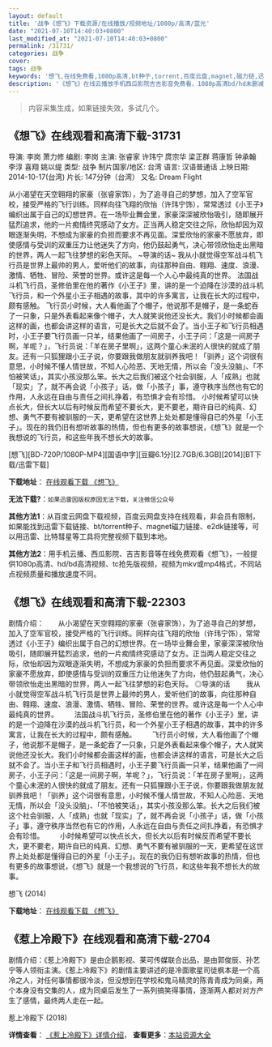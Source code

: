 ```yaml
---
layout: default
title: '战争《想飞》下载资源/在线播放/视频地址/1080p/高清/蓝光'
date: "2021-07-10T14:40:03+0800"
last_modified_at: "2021-07-10T14:40:03+0800"
permalink: /31731/
categories: 战争
cover:
tags: 战争
keywords: '想飞,在线免费看,1080p高清,bt种子,torrent,百度云盘,magnet,磁力链,迅雷下载资源'
description: '《想飞》在线云播放手机西瓜影院吉吉影音免费看，1080p高清bd/hd未删减完整版和tc抢先枪版，mkv/mp4格式，附带bt/torrent种子、magnet/磁力链、百度云盘、网盘资源迅雷下载链接'
---
```


>内容采集生成，如果链接失效，多试几个。


## 《想飞》在线观看和高清下载-31731

导演: 李岗 萧力修 编剧: 李岗 主演: 张睿家 许玮宁 庹宗华 梁正群 蒋康哲 钟承翰 李淳 喜翔 姚以缇 类型: 战争 制片国家/地区: 台湾 语言: 汉语普通话 上映日期: 2014-10-17(台湾) 片长: 147分钟（台湾） 又名: Dream Flight

从小渴望在天空翱翔的家豪（张睿家饰），为了追寻自己的梦想，加入了空军官校，接受严格的飞行训练。同样向往飞翔的欣怡（许玮宁饰），常常透过《小王子》编织出属于自己的幻想世界。在一场毕业舞会里，家豪深深被欣怡吸引，随即展开猛烈追求，他的一片痴情终究感动了女方。正当两人稳定交往之际，欣怡却因为双眼逐渐失明，不想成为家豪的负担而要求不再见面。深爱欣怡的家豪不愿放弃，即使感情与受训的双重压力让他迷失了方向，他仍鼓起勇气，决心带领欣怡走出黑暗的世界，两人一起飞往梦想的彩色天际。 ~导演的话~ 我从小就觉得空军战斗机飞行员是世界上最帅的男人，爱听他们的故事，向往那种自由、翱翔、速度、浪漫、激情、牺牲、冒险、荣誉的世界。或许这是每一个人心中最纯真的世界。 法国战斗机飞行员，圣修伯里在他的著作《小王子》里，讲的是一个迫降在沙漠的战斗机飞行员，和一个外星小王子相遇的故事，其中的许多寓言，让我在长大的过程中，颇有感触。 飞行员小时候，大人看他画了个帽子，他说那不是帽子，是一条蛇吞了一只象，只是外表看起来像个帽子，大人就笑说他还没长大。我们小时候都会画这样的画，也都会讲这样的语言，可是长大之后就不会了。当小王子和飞行员相遇时，小王子要飞行员画一只羊，结果他画了一间房子，小王子问：「这是一间房子啊，羊呢？」，飞行员说：「羊在房子里啊」，这两个童心未泯的人很快的就成了朋友。还有一只狐狸跟小王子说，你要跟我做朋友就驯养我吧！「驯养」这个词很有意思，小时候不懂人情世故，不知人心险恶、天地无情，所以会「没头没脑」、「不怕被笑话」，其实小孩没那么笨。长大之后我们被这个社会驯服，人「成熟」也就「现实」了，就不再会说「小孩子」话，做「小孩子」事，遵守秩序当然也有它的作用，人永远在自由与责任之间扎挣着，有恐惧才会有珍惜。 小时候希望可以快点长大，但长大以后有时候反而希望不要长大，更不要老，期许自已的纯真、幻想、勇气不要有被驯服的一天，更希望在这世界上处处都是懂得自已的外星「小王子」。现在的我仍旧有想听故事的热情，但也有更多的故事想说，《想飞》就是一个我想说的飞行员，和这些年我不想长大的故事。


[想飞][BD-720P/1080P-MP4][国语中字][豆瓣6.1分][2.7GB/6.3GB][2014][BT下载/迅雷下载]

**下载地址**： [在线观看下载 《想飞》](https://www.btdx8.com/torrent/dream_flight_2014.html) 


**无法下载?**：`如果迅雷因版权原因无法下载，关注微信公众号 `

**其他方法1**：从百度云网盘下载视频，百度云网盘支持在线观看，非会员有限制，如果能找到迅雷下载链接、bt/torrent种子、magnet磁力链接、e2dk链接等，可以用迅雷、比特彗星等工具将完整视频下载到本地。

**其他方法2**：用手机云播、西瓜影院、吉吉影音等在线免费观看《想飞》，一般提供1080p高清、hd/bd高清视频、tc抢先版视频，视频为mkv或mp4格式，不同站点视频质量和播放速度不同。


## 《想飞》在线观看和高清下载-22303

剧情介绍：　　从小渴望在天空翱翔的家豪（张睿家饰），为了追寻自己的梦想，加入了空军官校，接受严格的飞行训练。同样向往飞翔的欣怡（许玮宁饰），常常透过《小王子》编织出属于自己的幻想世界。在一场毕业舞会里，家豪深深被欣怡吸引，随即展开猛烈追求，他的一片痴情终究感动了女方。正当两人稳定交往之际，欣怡却因为双眼逐渐失明，不想成为家豪的负担而要求不再见面。深爱欣怡的家豪不愿放弃，即使感情与受训的双重压力让他迷失了方向，他仍鼓起勇气，决心带领欣怡走出黑暗的世界，两人一起飞往梦想的彩色天际。   ◎导演的话   　　我从小就觉得空军战斗机飞行员是世界上最帅的男人，爱听他们的故事，向往那种自由、翱翔、速度、浪漫、激情、牺牲、冒险、荣誉的世界。或许这是每一个人心中最纯真的世界。   　　法国战斗机飞行员，圣修伯里在他的著作《小王子》里，讲的是一个迫降在沙漠的战斗机飞行员，和一个外星小王子相遇的故事，其中的许多寓言，让我在长大的过程中，颇有感触。   　　飞行员小时候，大人看他画了个帽子，他说那不是帽子，是一条蛇吞了一只象，只是外表看起来像个帽子，大人就笑说他还没长大。我们小时候都会画这样的画，也都会讲这样的语言，可是长大之后就不会了。当小王子和飞行员相遇时，小王子要飞行员画一只羊，结果他画了一间房子，小王子问：「这是一间房子啊，羊呢？」，飞行员说：「羊在房子里啊」，这两个童心未泯的人很快的就成了朋友。还有一只狐狸跟小王子说，你要跟我做朋友就驯养我吧！「驯养」这个词很有意思，小时候不懂人情世故，不知人心险恶、天地无情，所以会「没头没脑」、「不怕被笑话」，其实小孩没那么笨。长大之后我们被这个社会驯服，人「成熟」也就「现实」了，就不再会说「小孩子」话，做「小孩子」事，遵守秩序当然也有它的作用，人永远在自由与责任之间扎挣着，有恐惧才会有珍惜。   　　小时候希望可以快点长大，但长大以后有时候反而希望不要长大，更不要老，期许自已的纯真、幻想、勇气不要有被驯服的一天，更希望在这世界上处处都是懂得自已的外星「小王子」。现在的我仍旧有想听故事的热情，但也有更多的故事想说，《想飞》就是一个我想说的飞行员，和这些年我不想长大的故事。


想飞 (2014)

**下载地址**： [在线观看下载 《想飞》](https://www.btbtdy.me/btdy/dy581.html) 


## 《惹上冷殿下》在线观看和高清下载-2704

剧情介绍：《惹上冷殿下》是由企鹅影视、莱可传媒联合出品，是由郭俊辰、孙艺宁等人领衔主演。《惹上冷殿下》的剧情主要讲述的是冷面歌星司徒枫本是一个高冷之人，对任何事情都很冷淡，但没想到在学校和鬼马精灵的陈青青成为同桌，两个本身没有交集的人，成为同桌后发生了一系列搞笑得事情，逐渐两人都对对方产生了感情，最终两人走在一起。


惹上冷殿下 (2018)

**详情查看**： [《惹上冷殿下》详情介绍](/movie/2704/)， **查看更多**：[本站资源大全](/movie/t/all/)

